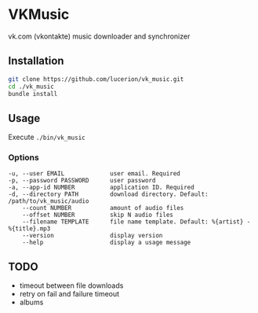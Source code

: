 # VKMusic

vk.com (vkontakte) music downloader and synchronizer


## Installation

``` sh
git clone https://github.com/lucerion/vk_music.git
cd ./vk_music
bundle install
```


## Usage

Execute `./bin/vk_music`


### Options

```
-u, --user EMAIL             user email. Required
-p, --password PASSWORD      user password
-a, --app-id NUMBER          application ID. Required
-d, --directory PATH         download directory. Default: /path/to/vk_music/audio
    --count NUMBER           amount of audio files
    --offset NUMBER          skip N audio files
    --filename TEMPLATE      file name template. Default: %{artist} - %{title}.mp3
    --version                display version
    --help                   display a usage message
```


## TODO

* timeout between file downloads
* retry on fail and failure timeout
* albums
